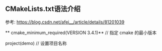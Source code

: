 ## CMakeLists.txt语法介绍

参考: https://blog.csdn.net/afei__/article/details/81201039

** cmake_minimum_required(VERSION 3.4.1)**   // 指定 cmake 的最小版本

project(demo) // 设置项目名称
